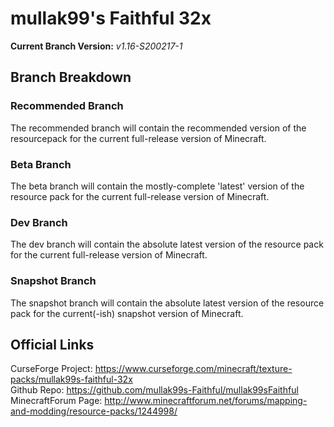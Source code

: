 # mullak99's Faithful 32x

**Current Branch Version:** _v1.16-S200217-1_  

## Branch Breakdown

### Recommended Branch

The recommended branch will contain the recommended version of the resourcepack for the current full-release version of Minecraft.

### Beta Branch

The beta branch will contain the mostly-complete 'latest' version of the resource pack for the current full-release version of Minecraft.

### Dev Branch

The dev branch will contain the absolute latest version of the resource pack for the current full-release version of Minecraft.

### Snapshot Branch

The snapshot branch will contain the absolute latest version of the resource pack for the current(-ish) snapshot version of Minecraft.

## Official Links

CurseForge Project: https://www.curseforge.com/minecraft/texture-packs/mullak99s-faithful-32x  
Github Repo: https://github.com/mullak99s-Faithful/mullak99sFaithful  
MinecraftForum Page: http://www.minecraftforum.net/forums/mapping-and-modding/resource-packs/1244998/  
